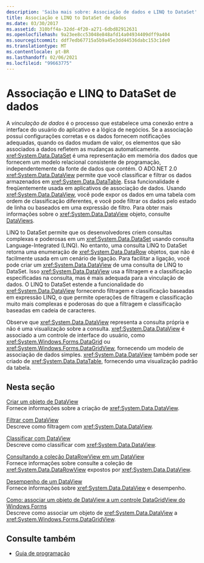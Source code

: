 ```yaml
---
description: 'Saiba mais sobre: Associação de dados e LINQ to DataSet'
title: Associação e LINQ to DataSet de dados
ms.date: 03/30/2017
ms.assetid: 310bff4a-32dd-4f20-a271-6dbd82912631
ms.openlocfilehash: 9a23ee8cc53048e848afd14a04934409dff9a404
ms.sourcegitcommit: ddf7edb67715a5b9a45e3dd44536dabc153c1de0
ms.translationtype: MT
ms.contentlocale: pt-BR
ms.lasthandoff: 02/06/2021
ms.locfileid: "99663775"
---
```

# <a name="data-binding-and-linq-to-dataset"></a>Associação e LINQ to DataSet de dados

A *vinculação de dados* é o processo que estabelece uma conexão entre a interface do usuário do aplicativo e a lógica de negócios. Se a associação possui configurações corretas e os dados fornecem notificações adequadas, quando os dados mudam de valor, os elementos que são associados a dados refletem as mudanças automaticamente. <xref:System.Data.DataSet> é uma representação em memória dos dados que fornecem um modelo relacional consistente de programação, independentemente da fonte de dados que contém. O ADO.NET 2.0 <xref:System.Data.DataView> permite que você classificar e filtrar os dados armazenados em <xref:System.Data.DataTable>. Essa funcionalidade é freqüentemente usada em aplicativos de associação de dados. Usando <xref:System.Data.DataView>, você pode expor os dados em uma tabela com ordem de classificação diferentes, e você pode filtrar os dados pelo estado de linha ou baseados em uma expressão de filtro. Para obter mais informações sobre o <xref:System.Data.DataView> objeto, consulte [DataViews](./dataset-datatable-dataview/dataviews.md).  
  
 LINQ to DataSet permite que os desenvolvedores criem consultas complexas e poderosas em um <xref:System.Data.DataSet> usando consulta Language-Integrated (LINQ). No entanto, uma consulta LINQ to DataSet retorna uma enumeração de <xref:System.Data.DataRow> objetos, que não é facilmente usada em um cenário de ligação. Para facilitar a ligação, você pode criar um <xref:System.Data.DataView> de uma consulta de LINQ to DataSet. Isso <xref:System.Data.DataView> usa a filtragem e a classificação especificadas na consulta, mas é mais adequada para a vinculação de dados. O LINQ to DataSet estende a funcionalidade do <xref:System.Data.DataView> fornecendo filtragem e classificação baseadas em expressão LINQ, o que permite operações de filtragem e classificação muito mais complexas e poderosas do que a filtragem e classificação baseadas em cadeia de caracteres.  
  
 Observe que <xref:System.Data.DataView> representa a consulta própria e não é uma visualização sobre a consulta. <xref:System.Data.DataView> é associado a um controle de interface do usuário, como <xref:System.Windows.Forms.DataGrid> ou <xref:System.Windows.Forms.DataGridView>, fornecendo um modelo de associação de dados simples. <xref:System.Data.DataView> também pode ser criado de <xref:System.Data.DataTable>, fornecendo uma visualização padrão da tabela.  
  
## <a name="in-this-section"></a>Nesta seção  

 [Criar um objeto de DataView](creating-a-dataview-object-linq-to-dataset.md)  
 Fornece informações sobre a criação de <xref:System.Data.DataView>.  
  
 [Filtrar com DataView](filtering-with-dataview-linq-to-dataset.md)  
 Descreve como filtragem com <xref:System.Data.DataView>.  
  
 [Classificar com DataView](sorting-with-dataview-linq-to-dataset.md)  
 Descreve como classificar com <xref:System.Data.DataView>.  
  
 [Consultando a coleção DataRowView em um DataView](querying-the-datarowview-collection-in-a-dataview.md)  
 Fornece informações sobre consulte a coleção de <xref:System.Data.DataRowView> expostos por <xref:System.Data.DataView>.  
  
 [Desempenho de um DataView](dataview-performance.md)  
 Fornece informações sobre <xref:System.Data.DataView> e desempenho.  
  
 [Como: associar um objeto de DataView a um controle DataGridView do Windows Forms](how-to-bind-a-dataview-object-to-a-winforms-datagridview-control.md)  
 Descreve como associar um objeto de <xref:System.Data.DataView> a <xref:System.Windows.Forms.DataGridView>.  
  
## <a name="see-also"></a>Consulte também

- [Guia de programação](programming-guide-linq-to-dataset.md)
